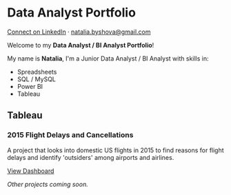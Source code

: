 # Data Analyst Portfolio

[Connect on LinkedIn](https://www.linkedin.com/in/natalia-byshova/) · natalia.byshova@gmail.com

Welcome to my **Data Analyst / BI Analyst Portfolio**!

My name is **Natalia**, I'm a Junior Data Analyst / BI Analyst with skills in:
- Spreadsheets
- SQL / MySQL
- Power BI
- Tableau

## Tableau
### 2015 Flight Delays and Cancellations
A project that looks into domestic US flights in 2015 to find reasons for flight delays and identify 'outsiders' among airports and airlines.

[View Dashboard](https://public.tableau.com/app/profile/natalia.byshova5701/viz/2015FlightDelaysandCancellationsBureauofTransportationStatistics/Dashboard)

*Other projects coming soon.*